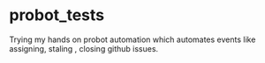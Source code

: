 # probot_tests
Trying my hands on probot automation which automates events like assigning, staling , closing github issues.

